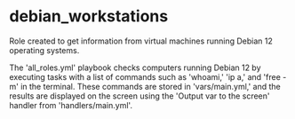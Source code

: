 debian_workstations
=========

Role created to get information from virtual machines running Debian 12 operating systems.

The 'all_roles.yml' playbook checks computers running Debian 12 by executing tasks with a list of commands such as 'whoami,' 'ip a,' and 'free -m' in the terminal. These commands are stored in 'vars/main.yml,' and the results are displayed on the screen using the 'Output var to the screen' handler from 'handlers/main.yml'.
